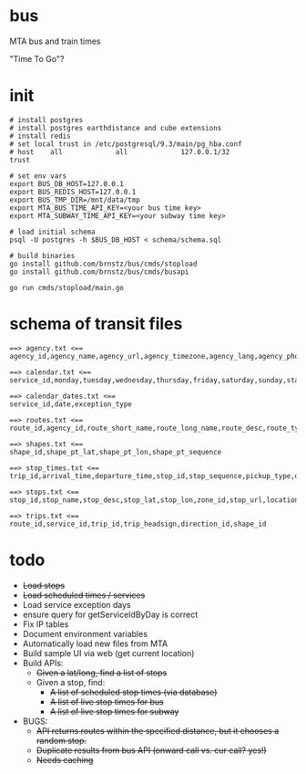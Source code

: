 # bus
MTA bus and train times

"Time To Go"?

# init

```
# install postgres
# install postgres earthdistance and cube extensions
# install redis
# set local trust in /etc/postgresql/9.3/main/pg_hba.conf
# host    all             all             127.0.0.1/32            trust

# set env vars
export BUS_DB_HOST=127.0.0.1
export BUS_REDIS_HOST=127.0.0.1
export BUS_TMP_DIR=/mnt/data/tmp
export MTA_BUS_TIME_API_KEY=<your bus time key>
export MTA_SUBWAY_TIME_API_KEY=<your subway time key>

# load initial schema
psql -U postgres -h $BUS_DB_HOST < schema/schema.sql

# build binaries
go install github.com/brnstz/bus/cmds/stopload
go install github.com/brnstz/bus/cmds/busapi

go run cmds/stopload/main.go
```

# schema of transit files

```
==> agency.txt <==
agency_id,agency_name,agency_url,agency_timezone,agency_lang,agency_phone

==> calendar.txt <==
service_id,monday,tuesday,wednesday,thursday,friday,saturday,sunday,start_date,end_date

==> calendar_dates.txt <==
service_id,date,exception_type

==> routes.txt <==
route_id,agency_id,route_short_name,route_long_name,route_desc,route_type,route_url,route_color,route_text_color

==> shapes.txt <==
shape_id,shape_pt_lat,shape_pt_lon,shape_pt_sequence

==> stop_times.txt <==
trip_id,arrival_time,departure_time,stop_id,stop_sequence,pickup_type,drop_off_type

==> stops.txt <==
stop_id,stop_name,stop_desc,stop_lat,stop_lon,zone_id,stop_url,location_type,parent_station

==> trips.txt <==
route_id,service_id,trip_id,trip_headsign,direction_id,shape_id
```

# todo

  * ~~Load stops~~
  * ~~Load scheduled times / services~~
  * Load service exception days
  * ensure query for getServiceIdByDay is correct
  * Fix IP tables
  * Document environment variables
  * Automatically load new files from MTA
  * Build sample UI via web (get current location)
  * Build APIs:
    * ~~Given a lat/long, find a list of stops~~
    * Given a stop, find:
        * ~~A list of scheduled stop times (via database)~~
        * ~~A list of live stop times for bus~~
        * ~~A list of live stop times for subway~~
  * BUGS:
     * ~~API returns routes within the specified distance, but it chooses a
       random stop.~~
     * ~~Duplicate results from bus API (onward call vs. cur call? yes!)~~
     * ~~Needs caching~~

